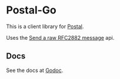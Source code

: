 # Postal-Go

This is a client library for [Postal](https://github.com/postalserver/postal).

Uses the [Send a raw RFC2882 message](http://apiv1.postalserver.io/controllers/send/raw) api.

## Docs

See the docs at [Godoc](https://pkg.go.dev/github.com/iamd3vil/postal_go).
